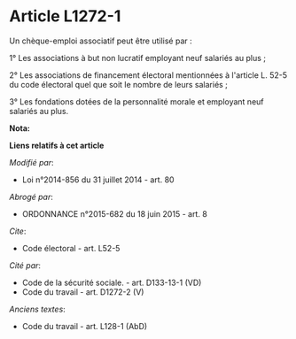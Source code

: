 # Article L1272-1

Un chèque-emploi associatif peut être utilisé par : 

1° Les associations à but non lucratif employant neuf salariés au plus ; 

2° Les associations de financement électoral mentionnées à l'article L. 52-5 du code électoral quel que soit le nombre de
leurs salariés ;

3° Les fondations dotées de la personnalité morale et employant neuf salariés au plus.

**Nota:**



**Liens relatifs à cet article**

_Modifié par_:

  - Loi n°2014-856 du 31 juillet 2014 - art. 80

_Abrogé par_:

  - ORDONNANCE n°2015-682 du 18 juin 2015 - art. 8

_Cite_:

  - Code électoral - art. L52-5

_Cité par_:

  - Code de la sécurité sociale. - art. D133-13-1 (VD)
  - Code du travail - art. D1272-2 (V)

_Anciens textes_:

  - Code du travail - art. L128-1 (AbD)
